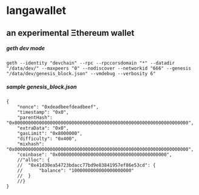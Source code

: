 # langawallet

## an experimental Ξthereum wallet

##### geth dev mode
```
geth --identity "devchain" --rpc --rpccorsdomain "*" --datadir "/data/dev/" --maxpeers "0" --nodiscover --networkid "666" --genesis "/data/dev/genesis_block.json" --vmdebug --verbosity 6"
```


##### sample genesis_block.json
```
{
	"nonce": "0xdeadbeefdeadbeef",
	"timestamp": "0x0",
	"parentHash": "0x0000000000000000000000000000000000000000000000000000000000000000",
	"extraData": "0x0",
	"gasLimit": "0x8000000",
	"difficulty": "0x400",
	"mixhash": "0x0000000000000000000000000000000000000000000000000000000000000000",
	"coinbase": "0x0000000000000000000000000000000000000000",
	//"alloc": {
  	//	"0x41d30ea54723bdacc77bd9e83841957ef86e53cd": {
  	//		"balance": "1000000000000000000000"
  	// 	}
	//}
}
```

